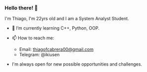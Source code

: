 ### Hello there! 👋

I'm Thiago, I'm 22yrs old and I am a System Analyst Student. 

- 🌱 I’m currently learning C++, Python, OOP. 

- 📫 How to reach me:
     - Email: thiagofcabrera00@gmail.com
     - Telegram: @ikiusen

- I'm always open for new possible opportunities and challenges. 



